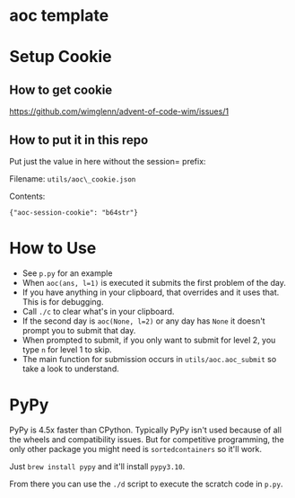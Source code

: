 # aoc template

# Setup Cookie
## How to get cookie
https://github.com/wimglenn/advent-of-code-wim/issues/1

## How to put it in this repo
Put just the value in here without the session= prefix:

Filename: `utils/aoc\_cookie.json`

Contents:

`{"aoc-session-cookie": "b64str"}`

# How to Use
* See `p.py` for an example
* When `aoc(ans, l=1)` is executed it submits the first problem of the day.
* If you have anything in your clipboard, that overrides and it uses that. This is for debugging.
* Call `./c` to clear what's in your clipboard.
* If the second day is `aoc(None, l=2)` or any day has `None` it doesn't prompt you to submit that day.
* When prompted to submit, if you only want to submit for level 2, you type `n` for level 1 to skip.
* The main function for submission occurs in `utils/aoc.aoc_submit` so take a look to understand.

# PyPy
PyPy is 4.5x faster than CPython. Typically PyPy isn't used because of all the wheels and compatibility issues. But for competitive programming, the only other package you might need is `sortedcontainers` so it'll work.

Just `brew install pypy` and it'll install `pypy3.10`.

From there you can use the `./d` script to execute the scratch code in `p.py`.

